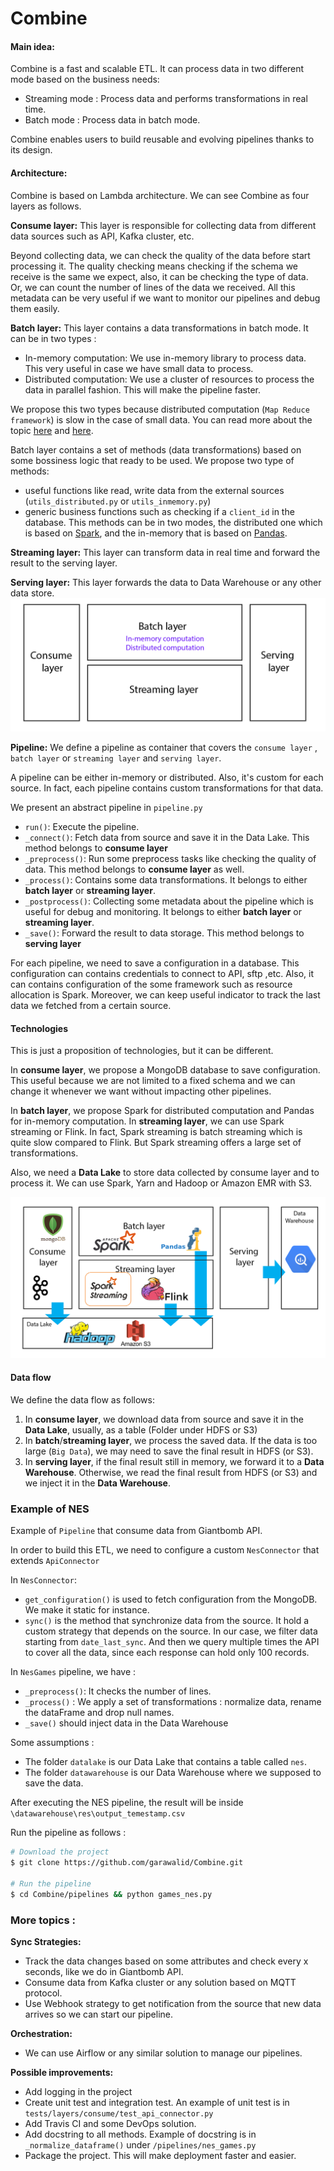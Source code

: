 # Combine

#### Main idea:

Combine is a fast and scalable ETL. It can process data in two different mode based on the business needs:  
- Streaming mode : Process data and performs transformations in real time.
- Batch mode : Process data in batch mode. 

Combine enables users to build reusable and evolving pipelines thanks to its design.



#### Architecture:
Combine is based on Lambda architecture. We can see Combine as four layers as follows.

**Consume layer:** This layer is responsible for collecting data from different data sources 
such as API, Kafka cluster, etc.  

Beyond collecting data, we can check the quality of the data before start processing it. The quality checking means checking if the schema we receive is the same we expect, also, it can be checking the type of data.  
Or, we can count the number of lines of the data we received. All this metadata can be very useful if we want to monitor our pipelines and debug them easily.


**Batch layer:** This layer contains a data transformations in batch mode. It can be in two types :
- In-memory computation: We use in-memory library to process data. This very useful in case we have small data to process. 
- Distributed computation: We use a cluster of resources to process the data in parallel fashion. This will make the pipeline faster.  

We propose this two types because distributed computation (`Map Reduce framework`)  is slow in the case of small data. You can read more about the topic [here](https://databricks.com/blog/2018/05/03/benchmarking-apache-spark-on-a-single-node-machine.html) and [here](http://dorianbg.blogspot.com/2017/08/spark-vs-pandas-benchmark-why-you.html).

Batch layer contains a set of methods (data transformations) based on some bossiness logic that ready to be used. We propose two type of methods: 
- useful functions like read, write data from the external sources (`utils_distributed.py` or `utils_inmemory.py`) 
- generic business functions such as checking if a `client_id` in the database. This methods can be in two modes, the distributed one which is based on [Spark](https://spark.apache.org/), and the in-memory that is based on [Pandas](https://pandas.pydata.org/).

 
**Streaming layer:** This layer can transform data in real time and forward the result to the serving layer.


**Serving layer:** This layer forwards the data to Data Warehouse or any other data store. 
![](doc/src/layers.png)

**Pipeline:** We define a pipeline as container that covers the `consume layer`
, `batch layer` or `streaming layer` and `serving layer`. 

A pipeline can be either in-memory or distributed. Also, it's custom for each source.
In fact, each pipeline contains custom transformations for that data. 

We present an abstract pipeline in `pipeline.py`


- `run()`: Execute the pipeline.
- `_connect()`: Fetch data from source and save it in the Data Lake. This method belongs to **consume layer**
- `_preprocess()`: Run some preprocess tasks like checking the quality of data. This method belongs to **consume layer** as well.
- `_process()`: Contains some data transformations. It belongs to either **batch layer** or **streaming layer**.
- `_postprocess()`: Collecting some metadata about the pipeline which is useful for debug and monitoring. It belongs to either **batch layer** or **streaming layer**.
- `_save()`: Forward the result to data storage. This method belongs to **serving layer**

For each pipeline, we need to save a configuration in a database. This configuration can contains credentials to connect to API, sftp ,etc. 
Also, it can contains configuration of the some framework such as resource allocation is Spark. Moreover, we can keep useful indicator to track 
the last data we fetched from a certain source.

#### Technologies
This is just a proposition of technologies, but it can be different. 

In **consume layer**, we propose a MongoDB database to save configuration. This useful because we are not limited to a fixed schema and we can change it whenever we want without impacting other pipelines.

In **batch layer**, we propose Spark for distributed computation and Pandas for in-memory computation. 
In **streaming layer**, we can use Spark streaming or Flink. In fact, Spark streaming is batch streaming which is quite slow compared to Flink.
But Spark streaming offers a large set of transformations. 

Also, we need a **Data Lake** to store data collected by consume layer and to process it. We can use Spark, Yarn and Hadoop or Amazon EMR with S3. 


![](doc/src/technologies.png)

#### Data flow
We define the data flow as follows: 
1. In **consume layer**, we download data from source and save it in the **Data Lake**, usually, as a table (Folder under HDFS or S3)
2. In **batch**/**streaming layer**, we process the saved data. If the data is too large (`Big Data`), we may need to save the final result in HDFS (or S3). 
3. In **serving layer**, if the final result still in memory, we forward it to a **Data Warehouse**. Otherwise, we read the final result from HDFS (or S3) and we inject it in the **Data Warehouse**.

### Example of NES
Example of `Pipeline` that consume data from Giantbomb API.

In order to build this ETL, we need to configure a custom `NesConnector` that extends `ApiConnector`

In `NesConnector`:
- `get_configuration()` is used to fetch configuration from the MongoDB. We make it static for instance.
- `sync()` is the method that synchronize data from the source. It hold a custom strategy that depends on the source. In our case, we filter data starting from `date_last_sync`. And then we query multiple times the API to cover all the data, since each response can hold only 100 records. 

In `NesGames` pipeline, we have :
- `_preprocess()`: It checks the number of lines. 
- `_process()` : We apply a set of transformations : normalize data, rename the dataFrame and drop null names.  
- `_save()` should inject data in the Data Warehouse

Some assumptions : 
- The folder `datalake` is our Data Lake that contains a table called `nes`. 
- The folder `datawarehouse` is our Data Warehouse where we supposed to save the data. 


After executing the NES pipeline, the result will be inside `\datawarehouse\res\output_temestamp.csv` 
 
 
Run the pipeline as follows :

```bash
# Download the project
$ git clone https://github.com/garawalid/Combine.git

# Run the pipeline
$ cd Combine/pipelines && python games_nes.py
```

### More topics : 

**Sync Strategies:**
- Track the data changes based on some attributes and check every x seconds, like we do in Giantbomb API.
- Consume data from Kafka cluster or any solution based on MQTT protocol.
- Use Webhook strategy to get notification from the source that new data arrives so we can start our pipeline.  

**Orchestration:**
- We can use Airflow or any similar solution to manage our pipelines.
 
**Possible improvements:**
- Add logging in the project
- Create unit test and integration test. An example of unit test is in `tests/layers/consume/test_api_connector.py`
- Add Travis CI and some DevOps solution.
- Add docstring to all methods. Example of docstring is in `_normalize_dataframe()` under `/pipelines/nes_games.py` 
- Package the project. This will make deployment faster and easier.
    